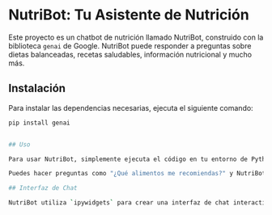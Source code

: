 # NutriBot: Tu Asistente de Nutrición

Este proyecto es un chatbot de nutrición llamado NutriBot, construido con la biblioteca `genai` de Google. NutriBot puede responder a preguntas sobre dietas balanceadas, recetas saludables, información nutricional y mucho más.

## Instalación

Para instalar las dependencias necesarias, ejecuta el siguiente comando:

```bash
pip install genai


## Uso

Para usar NutriBot, simplemente ejecuta el código en tu entorno de Python. NutriBot comenzará a interactuar contigo a través de la interfaz de chat.

Puedes hacer preguntas como "¿Qué alimentos me recomiendas?" y NutriBot te responderá con consejos útiles.

## Interfaz de Chat

NutriBot utiliza `ipywidgets` para crear una interfaz de chat interactiva. Puedes escribir tus preguntas en el cuadro de texto y NutriBot responderá en la misma interfaz.

